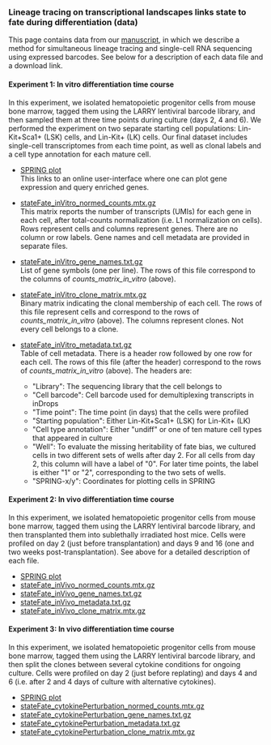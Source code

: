 ### Lineage tracing on transcriptional landscapes links state to fate during differentiation (data)

This page contains data from our [manuscript](https://science.sciencemag.org/content/367/6479/eaaw3381), in which we describe a method for simultaneous lineage tracing and single-cell RNA sequencing using expressed barcodes. See below for a description of each data file and a download link. 

#### Experiment 1: In vitro differentiation time course
In this experiment, we isolated hematopoietic progenitor cells from mouse bone marrow, tagged them using the LARRY lentiviral barcode library, and then sampled them at three time points during culture (days 2, 4 and 6). We performed the experiment on two separate starting cell populations: Lin-Kit+Sca1+ (LSK) cells, and Lin-Kit+ (LK) cells. Our final dataset includes single-cell transcriptomes from each time point, as well as clonal labels and a cell type annotation for each mature cell. 

* [SPRING plot](https://kleintools.hms.harvard.edu/tools/springViewer_1_6_dev.html?cgi-bin/client_datasets/SF_all/all_combined)<br/>
This links to an online user-interface where one can plot gene expression and query enriched genes. 

* [stateFate_inVitro_normed_counts.mtx.gz](https://kleintools.hms.harvard.edu/paper_websites/state_fate2020/stateFate_inVitro_normed_counts.mtx.gz)<br/>This matrix reports the number of transcripts (UMIs) for each gene in each cell, after total-counts normalization (i.e. L1 normalization on cells). Rows represent cells and columns represent genes. There are no column or row labels. Gene names and cell metadata are provided in separate files. 

* [stateFate_inVitro_gene_names.txt.gz](https://kleintools.hms.harvard.edu/paper_websites/state_fate2020/gene_names_in_vitro.txt.gz)<br/>List of gene symbols (one per line). The rows of this file correspond to the columns of _counts_matrix_in_vitro_ (above). 

* [stateFate_inVitro_clone_matrix.mtx.gz](https://kleintools.hms.harvard.edu/paper_websites/state_fate2020/stateFate_inVitro_clone_matrix.mtx.gz)<br/>Binary matrix indicating the clonal membership of each cell. The rows of this file represent cells and correspond to the rows of _counts_matrix_in_vitro_ (above). The columns represent clones. Not every cell belongs to a clone. 

* [stateFate_inVitro_metadata.txt.gz](https://kleintools.hms.harvard.edu/paper_websites/state_fate2020/stateFate_inVitro_metadata.txt.gz)<br/>Table of cell metadata. There is a header row followed by one row for each cell. The rows of this file (after the header) correspond to the rows of _counts_matrix_in_vitro_ (above). The headers are: 
  - "Library": The sequencing library that the cell belongs to
  - "Cell barcode": Cell barcode used for demultiplexing transcripts in inDrops
  - "Time point": The time point (in days) that the cells were profiled
  - "Starting population": Either Lin-Kit+Sca1+ (LSK) for Lin-Kit+ (LK)
  - "Cell type annotation": Either "undiff" or one of ten mature cell types that appeared in culture
  - "Well": To evaluate the missing heritability of fate bias, we cultured cells in two different sets of wells after day 2. For all cells from day 2, this column will have a label of "0". For later time points, the label is either "1" or "2", corresponding to the two sets of wells. 
  - "SPRING-x/y": Coordinates for plotting cells in SPRING


#### Experiment 2: In vivo differentiation time course
In this experiment, we isolated hematopoietic progenitor cells from mouse bone marrow, tagged them using the LARRY lentiviral barcode library, and then transplanted them into sublethally irradiated host mice. Cells were profiled on day 2 (just before transplantation) and days 9 and 16 (one and two weeks post-transplantation). See above for a detailed description of each file. 

* [SPRING plot](https://kleintools.hms.harvard.edu/tools/springViewer_1_6_dev.html?cgi-bin/client_datasets/IV_post_TP/all_combined)<br/>
* [stateFate_inVivo_normed_counts.mtx.gz](https://kleintools.hms.harvard.edu/paper_websites/state_fate2020/stateFate_inVivo_normed_counts.mtx.gz)
* [stateFate_inVivo_gene_names.txt.gz](https://kleintools.hms.harvard.edu/paper_websites/state_fate2020/stateFate_inVivo_gene_names.txt.gz)
* [stateFate_inVivo_metadata.txt.gz](https://kleintools.hms.harvard.edu/paper_websites/state_fate2020/stateFate_inVivo_metadata.txt.gz)
* [stateFate_inVivo_clone_matrix.mtx.gz](https://kleintools.hms.harvard.edu/paper_websites/state_fate2020/stateFate_inVivo_clone_matrix.mtx.gz) 

#### Experiment 3: In vivo differentiation time course
In this experiment, we isolated hematopoietic progenitor cells from mouse bone marrow, tagged them using the LARRY lentiviral barcode library, and then split the clones between several cytokine conditions for ongoing culture. Cells were profiled on day 2 (just before replating) and days 4 and 6 (i.e. after 2 and 4 days of culture with alternative cytokines).

* [SPRING plot](https://kleintools.hms.harvard.edu/tools/springViewer_1_6_dev.html?cgi-bin/client_datasets/CP_2/allMerged)<br/>
* [stateFate_cytokinePerturbation_normed_counts.mtx.gz](https://kleintools.hms.harvard.edu/paper_websites/state_fate2020/stateFate_cytokinePerturbation_normed_counts.mtx.gz)
* [stateFate_cytokinePerturbation_gene_names.txt.gz](https://kleintools.hms.harvard.edu/paper_websites/state_fate2020/stateFate_cytokinePerturbation_gene_names.txt.gz)
* [stateFate_cytokinePerturbation_metadata.txt.gz](https://kleintools.hms.harvard.edu/paper_websites/state_fate2020/stateFate_cytokinePerturbation_metadata.txt.gz)
* [stateFate_cytokinePerturbation_clone_matrix.mtx.gz](https://kleintools.hms.harvard.edu/paper_websites/state_fate2020/stateFate_cytokinePerturbation_clone_matrix.mtx.gz) 

